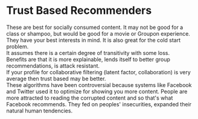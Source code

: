 # Trust Based Recommenders
These are best for socially consumed content. It may not be good for a class or shampoo, but would be good for a movie or Groupon experience.  
They have your best interests in mind. It is also great for the cold start problem.   
It assumes there is a certain degree of transitivity with some loss.  
Benefits are that it is more explainable, lends itself to better group recommendations, is attack resistant.  
If your profile for collaborative filtering (latent factor, collaboration) is very average then trust based may be better.  
These algorithms have been controversial because systems like Facebook and Twitter used it to optimize for showing you more content. People are more attracted to reading the corrupted content and so that's what Facebook recommends. They fed on peoples' insecurities, expanded their natural human tendencies. 